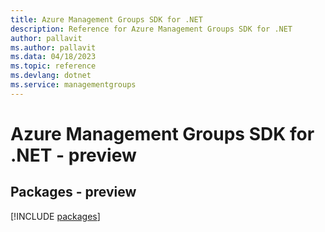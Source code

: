 ```yaml
---
title: Azure Management Groups SDK for .NET
description: Reference for Azure Management Groups SDK for .NET
author: pallavit
ms.author: pallavit
ms.data: 04/18/2023
ms.topic: reference
ms.devlang: dotnet
ms.service: managementgroups
---
```

# Azure Management Groups SDK for .NET - preview
## Packages - preview
[!INCLUDE [packages](management-groups-index.md)]